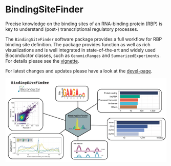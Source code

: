 # BindingSiteFinder

Precise knowledge on the binding sites of an RNA-binding protein (RBP) is key to understand (post-) transcriptional regulatory processes.

The `BindingSiteFinder` software package provides a full workflow for RBP binding site definition. The package provides function as well as rich visualizations and is well integrated in state-of-the-art and widely used Bioconductor classes, such as `GenomicRanges` and `SummarizedExperiments`. For details please see the [vignette](https://bioconductor.org/packages/release/bioc/html/BindingSiteFinder.html).

For latest changes and updates please have a look at the [devel-page](https://www.bioconductor.org/packages/devel/bioc/html/BindingSiteFinder.html).

![](https://github.com/ZarnackGroup/BindingSiteFinder/blob/devel/vignettes/images/bsf_promotion.png)

